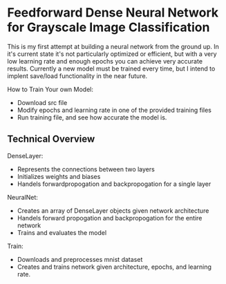 # **Feedforward Dense Neural Network for Grayscale Image Classification**

This is my first attempt at building a neural network from the ground up. In it's current state it's not particularly optimized or efficient, but with a very low learning rate and enough epochs you can achieve very accurate results. Currently a new model must be trained every time, but I intend to implent save/load functionality in the near future.

How to Train Your own Model:
* Download src file
* Modify epochs and learning rate in one of the provided training files
* Run training file, and see how accurate the model is.

## Technical Overview
DenseLayer:
* Represents the connections between two layers
* Initializes weights and biases
* Handels forwardpropogation and backpropogation for a single layer

NeuralNet:
* Creates an array of DenseLayer objects given network architecture
* Handels forward propogation and backpropogation for the entire network
* Trains and evaluates the model

Train:
* Downloads and preprocesses mnist dataset
* Creates and trains network given architecture, epochs, and learning rate.

